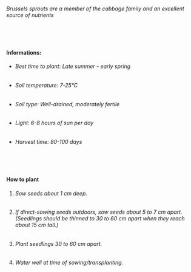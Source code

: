 ###### Brussels sprouts are a member of the cabbage family and an excellent source of nutrients

###### ‎

#### Informations:

-   ###### Best time to plant: Late summer - early spring
-   ###### Soil temperature: 7-25°C
-   ###### Soil type: Well-drained, moderately fertile
-   ###### Light: 6-8 hours of sun per day
-   ###### Harvest time: 80-100 days

###### ‎

#### How to plant

1. ###### Sow seeds about 1 cm deep.
2. ###### If direct-sowing seeds outdoors, sow seeds about 5 to 7 cm apart. (Seedlings should be thinned to 30 to 60 cm apart when they reach about 15 cm tall.)
3. ###### Plant seedlings 30 to 60 cm apart.
4. ###### Water well at time of sowing/transplanting.
